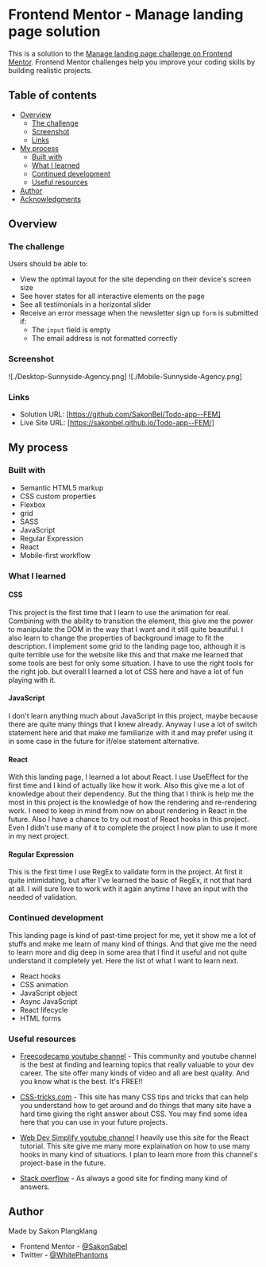 # Frontend Mentor - Manage landing page solution

This is a solution to the [Manage landing page challenge on Frontend Mentor](https://www.frontendmentor.io/challenges/manage-landing-page-SLXqC6P5). Frontend Mentor challenges help you improve your coding skills by building realistic projects. 

## Table of contents

- [Overview](#overview)
  - [The challenge](#the-challenge)
  - [Screenshot](#screenshot)
  - [Links](#links)
- [My process](#my-process)
  - [Built with](#built-with)
  - [What I learned](#what-i-learned)
  - [Continued development](#continued-development)
  - [Useful resources](#useful-resources)
- [Author](#author)
- [Acknowledgments](#acknowledgments)

## Overview

### The challenge

Users should be able to:

- View the optimal layout for the site depending on their device's screen size
- See hover states for all interactive elements on the page
- See all testimonials in a horizontal slider
- Receive an error message when the newsletter sign up `form` is submitted if:
  - The `input` field is empty
  - The email address is not formatted correctly

### Screenshot

![./Desktop-Sunnyside-Agency.png]
![./Mobile-Sunnyside-Agency.png]

### Links

- Solution URL: [https://github.com/SakonBel/Todo-app--FEM]
- Live Site URL: [https://sakonbel.github.io/Todo-app--FEM/]

## My process

### Built with

- Semantic HTML5 markup
- CSS custom properties
- Flexbox
- grid
- SASS
- JavaScript
- Regular Expression
- React
- Mobile-first workflow

### What I learned

#### CSS

This project is the first time that I learn to use the animation for real. Combining with the ability to transition the element, this give me the power to manipulate the DOM in the way that I want and it still quite beautiful. I also learn to change the properties of background image to fit the description. I implement some grid to the landing page too, although it is quite terrible use for the website like this and that make me learned that some tools are best for only some situation. I have to use the right tools for the right job. but overall I learned a lot of CSS here and have a lot of fun playing with it.

#### JavaScript

I don't learn anything much about JavaScript in this project, maybe because there are quite many things that I knew already. Anyway I use a lot of switch statement here and that make me familiarize with it and may prefer using it in some case in the future for if/else statement alternative.

#### React

With this landing page, I learned a lot about React. I use UseEffect for the first time and I kind of actually like how it work. Also this give me a lot of knowledge about their dependency. But the thing that I think is help me the most in this project is the knowledge of how the rendering and re-rendering work. I need to keep in mind from now on about rendering in React in the future. Also I have a chance to try out most of React hooks in this project. Even I didn't use many of it to complete the project I now plan to use it more in my next project.

#### Regular Expression

This is the first time I use RegEx to validate form in the project. At first it quite intimidating, but after I've learned the basic of RegEx, it not that hard at all. I will sure love to work with it again anytime I have an input with the needed of validation.

### Continued development

This landing page is kind of past-time project for me, yet it show me a lot of stuffs and make me learn of many kind of things. And that give me the need to learn more and dig deep in some area that I find it useful and not quite understand it completely yet. Here the list of what I want to learn next.

- React hooks
- CSS animation
- JavaScript object
- Async JavaScript
- React lifecycle
- HTML forms

### Useful resources

- [Freecodecamp youtube channel](https://www.youtube.com/channel/UC8butISFwT-Wl7EV0hUK0BQ) - This community and youtube channel is the best at finding and learning topics that really valuable to your dev career. The site offer many kinds of video and all are best quality. And you know what is the best. It's FREE!!

- [CSS-tricks.com](https://css-tricks.com) - This site has many CSS tips and tricks that can help you understand how to get around and do things that many site have a hard time giving the right answer about CSS. You may find some idea here that you can use in your future projects.

- [Web Dev Simplify youtube channel](https://www.youtube.com/channel/UCFbNIlppjAuEX4znoulh0Cw) I heavily use this site for the React tutorial. This site give me many more explaination on how to use many hooks in many kind of situations. I plan to learn more from this channel's project-base in the future.

- [Stack overflow](https://stackoverflow.com) - As always a good site for finding many kind of answers.

## Author

Made by Sakon Plangklang
- Frontend Mentor - [@SakonSabel](https://www.frontendmentor.io/profile/SakonSabel)
- Twitter - [@WhitePhantoms](https://twitter.com/WhitePhantoms)
